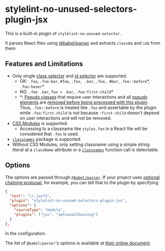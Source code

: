 # stylelint-no-unused-selectors-plugin-jsx

This is a built-in plugin of `stylelint-no-unused-selector`.

It parses React files using [@babel/parser](https://babeljs.io/docs/en/babel-parser) and extracts `class`es and `id`s from them.

## Features and Limitations

- Only single [class selector](https://developer.mozilla.org/en-US/docs/Web/CSS/Class_selectors) and [id selector](https://developer.mozilla.org/en-US/docs/Web/CSS/ID_selectors) are supported.
  - OK: `.foo`, `.foo-bar`, `#foo`, `.foo, .bar`, `.foo, #bar`, `.foo::before`\*, `.foo:hover`\*
  - NG: `.foo .bar`, `foo > .bar`, `.foo:first-child`\*
  - \*: [Pseudo classes](https://developer.mozilla.org/en-US/docs/Web/CSS/Pseudo-classes) that require user interactions and all [pseudo elements](https://developer.mozilla.org/en-US/docs/Web/CSS/Pseudo-elements) are [removed before being processed with this plugin](https://github.com/dmitiiv/stylelint-detect-unused-selectors/blob/main/src/utils/remove-unassertive-selector.ts). Thus, `.foo::before` is treated like `.foo` and assertable by the plugin while `.foo:first-child` is not because `:first-child` doesn't depend on user interactions and will not be removed.
- [CSS Modules](https://github.com/css-modules/css-modules) is supported.
  - Accessing to a classname like `styles.foo` in a React file will be considered that `.foo` is used.
- [`classnames`](https://github.com/JedWatson/classnames) package is supported.
- Without CSS Modules, only setting classname using a simple string literal at a `className` attribute or a [`classnames`](https://github.com/JedWatson/classnames) function call is detectable.

## Options

The options are passed through [`@babel/parser`](https://babeljs.io/docs/en/babel-parser). If your project uses [optional chaining proposal](https://github.com/tc39/proposal-optional-chaining), for example, you can tell that to the plugin by specifying

```json
{
  "test": "\\.jsx?$",
  "plugin": "stylelint-no-unused-selectors-plugin-jsx",
  "options": {
    "sourceType": "module",
    "plugins": ["jsx", "optionalChaining"]
  }
},
```

in the configuration.

The list of `@babel/parser`'s options is available at [their online document](https://babeljs.io/docs/en/babel-parser#options).

